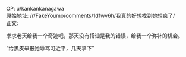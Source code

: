 
OP: u/kankankanagawa  
原始地址: /r/FakeYoumo/comments/1dfwv6h/我真的好想找到她想疯了/  
正文:  

求求老天给我一个奇迹吧，那天没有搭讪是我的错误，给我一个弥补的机会。

“给黑皮举报她辱骂习近平，几天拿下”
